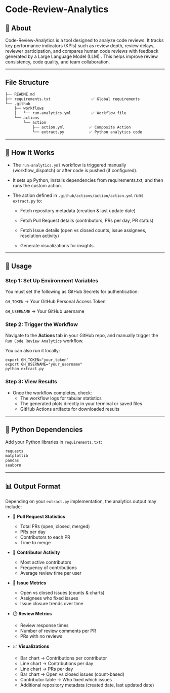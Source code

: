 # Code-Review-Analytics

## 📌 About

Code-Review-Analytics is a tool designed to analyze code reviews. It tracks key performance indicators (KPIs) such as review depth, review delays, reviewer participation, and compares human code reviews with feedback generated by a Large Language Model (LLM) . This helps improve review consistency, code quality, and team collaboration.

---
## File Structure
```txt
├── README.md
├── requirements.txt                  ✅ Global requirements
└── .github
    ├── workflows
    │   └── run-analytics.yml         ✅ Workflow file
    └── actions
        └── action
            ├── action.yml           ✅ Composite Action
            └── extract.py           ✅ Python analytics code
```
---

## 🔧 How It Works

- The `run-analytics.yml` workflow is triggered manually (workflow_dispatch) or after code is pushed (if configured).

- It sets up Python, installs dependencies from requirements.txt, and then runs the custom action.

- The action defined in `.github/actions/action/action.yml` runs `extract.py` to:

  - Fetch repository metadata (creation & last update date)

  - Fetch Pull Request details (contributors, PRs per day, PR status)

  - Fetch Issue details (open vs closed counts, issue assignees, resolution activity)

  - Generate visualizations for insights.

---

## 📝 Usage

### Step 1: Set Up Environment Variables

You must set the following as GitHub Secrets for authentication:

`GH_TOKEN` → Your GitHub Personal Access Token

`GH_USERNAME` → Your GitHub username

### Step 2: Trigger the Workflow

Navigate to the **Actions** tab in your GitHub repo, and manually trigger the `Run Code Review Analytics` workflow.

You can also run it locally:
```
export GH_TOKEN="your_token"
export GH_USERNAME="your_username"
python extract.py
```

### Step 3: View Results

- Once the workflow completes, check:
  - The workflow logs for tabular statistics
  - The generated plots directly in your terminal or saved files
  - GitHub Actions artifacts for downloaded results

---

## 🐍 Python Dependencies

Add your Python libraries in `requirements.txt`:

```txt
requests
matplotlib
pandas
seaborn
```

---

## 📊 Output Format

Depending on your `extract.py` implementation, the analytics output may include:

- 📌 **Pull Request Statistics**
  - Total PRs (open, closed, merged)
  - PRs per day
  - Contributors to each PR
  - Time to merge

- 👥 **Contributor Activity**
  - Most active contributors
  - Frequency of contributions
  - Average review time per user

- 🐛 **Issue Metrics**
  - Open vs closed issues (counts & charts)
  - Assignees who fixed issues
  - Issue closure trends over time

- ⏱️ **Review Metrics**
  - Review response times
  - Number of review comments per PR
  - PRs with no reviews

- 📈 **Visualizations**
  - Bar chart → Contributions per contributor
  - Line chart → Contributions per day
  - Line chart → PRs per day
  - Bar chart → Open vs closed issues (count-based)
  - Contributor table → Who fixed which issues
  - Additional repository metadata (created date, last updated date)
